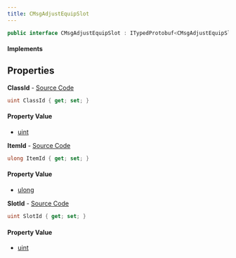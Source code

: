 ```yaml
---
title: CMsgAdjustEquipSlot
---
```


```csharp
public interface CMsgAdjustEquipSlot : ITypedProtobuf<CMsgAdjustEquipSlot>, INativeHandle
```

#### Implements

## Properties

**ClassId** - [Source Code](https://github.com/swiftly-solution/swiftlys2/blob/main/managed/src/SwiftlyS2.Generated/Protobufs/Interfaces/CMsgAdjustEquipSlot.cs#L13)

```csharp
uint ClassId { get; set; }
```

#### Property Value

- [uint](https://learn.microsoft.com/dotnet/api/system.uint32)

**ItemId** - [Source Code](https://github.com/swiftly-solution/swiftlys2/blob/main/managed/src/SwiftlyS2.Generated/Protobufs/Interfaces/CMsgAdjustEquipSlot.cs#L19)

```csharp
ulong ItemId { get; set; }
```

#### Property Value

- [ulong](https://learn.microsoft.com/dotnet/api/system.uint64)

**SlotId** - [Source Code](https://github.com/swiftly-solution/swiftlys2/blob/main/managed/src/SwiftlyS2.Generated/Protobufs/Interfaces/CMsgAdjustEquipSlot.cs#L16)

```csharp
uint SlotId { get; set; }
```

#### Property Value

- [uint](https://learn.microsoft.com/dotnet/api/system.uint32)

